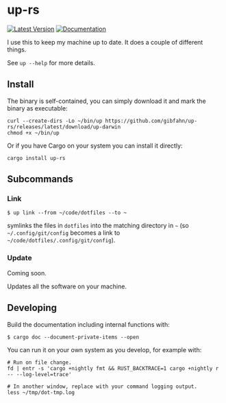 # up-rs

[![Latest Version](https://img.shields.io/crates/v/up-rs.svg)](https://crates.io/crates/up-rs)
[![Documentation](https://docs.rs/up-rs/badge.svg)](https://docs.rs/up-rs)

I use this to keep my machine up to date. It does a couple of different things.

See `up --help` for more details.

## Install

The binary is self-contained, you can simply download it and mark the binary as executable:

```shell
curl --create-dirs -Lo ~/bin/up https://github.com/gibfahn/up-rs/releases/latest/download/up-darwin
chmod +x ~/bin/up
```

Or if you have Cargo on your system you can install it directly:

```shell
cargo install up-rs
```

## Subcommands

### Link

```console
$ up link --from ~/code/dotfiles --to ~
```

symlinks the files in `dotfiles` into the matching directory in `~` (so `~/.config/git/config` becomes a link to
`~/code/dotfiles/.config/git/config`).

### Update

Coming soon.

Updates all the software on your machine.

## Developing

Build the documentation including internal functions with:

```console
$ cargo doc --document-private-items --open
```

You can run it on your own system as you develop, for example with:

```shell
# Run on file change.
fd | entr -s 'cargo +nightly fmt && RUST_BACKTRACE=1 cargo +nightly r -- --log-level=trace'

# In another window, replace with your command logging output.
less ~/tmp/dot-tmp.log
```

<!-- TODO(gib): Finish this. -->

